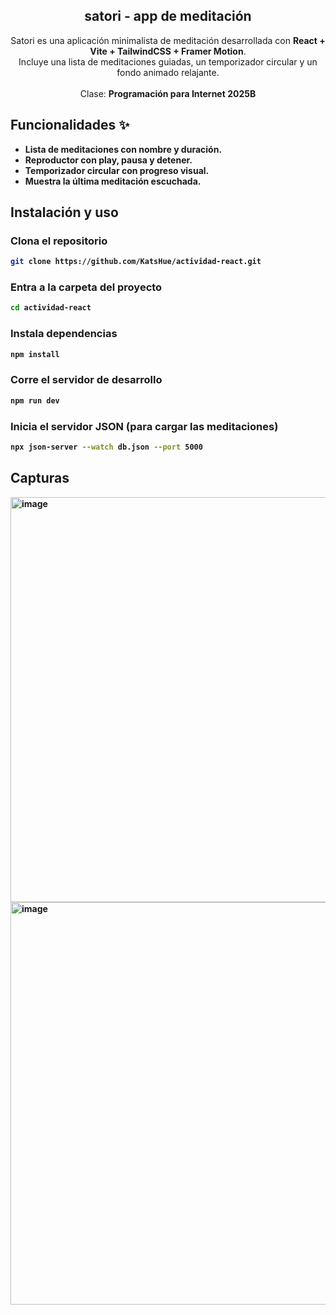 <div align="center">

<h2 align="center">satori - app de meditación</h2>

Satori es una aplicación minimalista de meditación desarrollada con **React + Vite + TailwindCSS + Framer Motion**.  
Incluye una lista de meditaciones guiadas, un temporizador circular y un fondo animado relajante.
<br><br> Clase: <strong>Programación para Internet 2025B<strong>


</div>

## Funcionalidades ✨

- Lista de meditaciones con nombre y duración.
- Reproductor con play, pausa y detener.
- Temporizador circular con progreso visual.
- Muestra la última meditación escuchada.

## Instalación y uso

### Clona el repositorio

```sh
git clone https://github.com/KatsHue/actividad-react.git
```

### Entra a la carpeta del proyecto

```sh
cd actividad-react
```

### Instala dependencias
```sh
npm install
```

### Corre el servidor de desarrollo

```sh
npm run dev
```

### Inicia el servidor JSON (para cargar las meditaciones)

```sh
npx json-server --watch db.json --port 5000
```

## Capturas

<img width="1356" height="648" alt="image" src="https://github.com/user-attachments/assets/decb189e-4fe2-4591-bcac-f2ff41297dab" />
<img width="1351" height="644" alt="image" src="https://github.com/user-attachments/assets/4c80d301-5e83-4895-8832-7e96ea08d100" />

